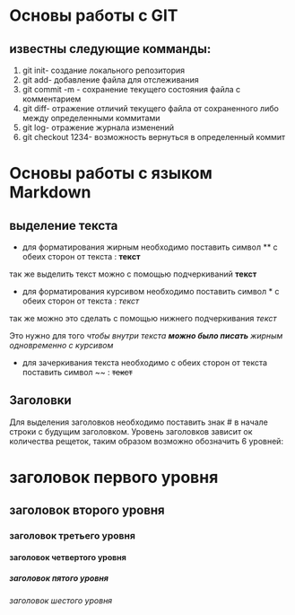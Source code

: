 # Основы работы с GIT

## известны следующие комманды:

1. git init- создание локального репозитория
2. git add- добавление файла для отслеживания
3. git commit -m - сохранение текущего состояния файла с комментарием 
4. git diff- отражение отличий текущего файла от сохраненного либо между определенными коммитами
5. git log- отражение журнала изменений
6. git checkout 1234- возможность вернуться в определенный коммит

# Основы работы с языком Markdown

## выделение текста
* для форматирования жирным необходимо поставить символ ** с обеих сторон от текста : **текст** 

так же выделить текст можно с помощью подчеркиваний __текст__
* для форматирования курсивом необходимо поставить символ * с обеих сторон от текста : *текст*


так же можно это сделать с помощью нижнего подчеркивания _текст_

Это нужно для того *чтобы внутри текста __можно было писать__ жирным одновременно с курсивом*
* для зачеркивания текста необходимо с обеих сторон от текста поставить символ ~~ : ~~текст~~  

## Заголовки

Для выделения заголовков необходимо поставить знак # в начале строки с будущим заголовком. Уровень заголовков зависит ок количества рещеток, таким образом возможно обозначить 6 уровней:
# заголовок первого уровня
## заголовок второго уровня
### заголовок третьего уровня
#### заголовок четвертого уровня
##### заголовок пятого уровня
###### заголовок шестого уровня